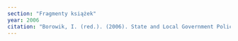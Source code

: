 ```yaml
---
section: "Fragmenty książek"
year: 2006
citation: "Borowik, I. (red.). (2006). State and Local Government Policies towards New Religious Movements in Poland, 1989-2004. Kraków: Wydawnictwo Naukowe SCHOLAR."
---
```

